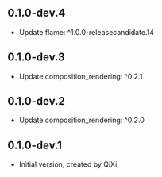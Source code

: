 ## 0.1.0-dev.4

* Update flame: ^1.0.0-releasecandidate.14

## 0.1.0-dev.3

* Update composition_rendering: ^0.2.1

## 0.1.0-dev.2

* Update composition_rendering: ^0.2.0

## 0.1.0-dev.1

* Initial version, created by QiXi